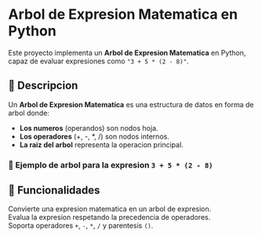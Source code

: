 # Arbol de Expresion Matematica en Python

Este proyecto implementa un **Arbol de Expresion Matematica** en Python, capaz de evaluar expresiones como `"3 + 5 * (2 - 8)"`.  

## 📌 Descripcion
Un **Arbol de Expresion Matematica** es una estructura de datos en forma de arbol donde:  
- **Los numeros** (operandos) son nodos hoja.  
- **Los operadores** (+, -, *, /) son nodos internos.  
- **La raiz del arbol** representa la operacion principal.  

### 🌳 Ejemplo de arbol para la expresion `3 + 5 * (2 - 8)`

## 🚀 Funcionalidades
Convierte una expresion matematica en un arbol de expresion.  
Evalua la expresion respetando la precedencia de operadores.  
Soporta operadores `+`, `-`, `*`, `/` y parentesis `()`.
